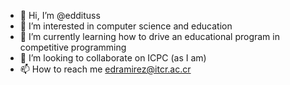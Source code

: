 - 👋 Hi, I’m @eddituss
- 👀 I’m interested in computer science and education
- 🌱 I’m currently learning how to drive an educational program in competitive programming
- 💞️ I’m looking to collaborate on ICPC (as I am)
- 📫 How to reach me edramirez@itcr.ac.cr

<!---
eddituss/eddituss is a ✨ special ✨ repository because its `README.md` (this file) appears on your GitHub profile.
You can click the Preview link to take a look at your changes.
--->
